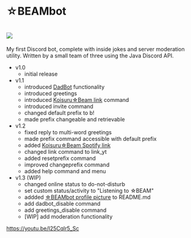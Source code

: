# ☆BEAMbot
# ![](https://cdn.discordapp.com/attachments/443775272320499722/750354400161300572/BEAM.jpg)

My first Discord bot, complete with inside jokes and server moderation utility.
Written by a small team of three using the Java Discord API. 

- v1.0 
  - initial release
- v1.1
  - introduced [DadBot](https://top.gg/bot/247852652019318795) functionality
  - introduced greetings
  - introduced [Koisuru☆Beam link](https://youtu.be/I25Cqlr5_Sc) command
  - introduced invite command
  - changed default prefix to b!
  - made prefix changeable and retrievable
- v1.2
  - fixed reply to multi-word greetings
  - made prefix command accessible with default prefix
  - added [Koisuru☆Beam Spotify link](https://open.spotify.com/track/43fdUr1bBMtG2vL7PRwjug?si=usam7ji2Shm00du7a79ztw)
  - changed link command to link_yt
  - added resetprefix command
  - improved changeprefix command
  - added help command and menu
- v1.3 (WIP)
  - changed online status to do-not-disturb
  - set custom status/activity to "Listening to ☆BEAM"
  - addded [☆BEAMbot profile picture](https://cdn.discordapp.com/attachments/443775272320499722/750354400161300572/BEAM.jpg) to README.md
  - add dadbot_disable command
  - add greetings_disable command
  - [WIP] add moderation functionality
  
https://youtu.be/I25Cqlr5_Sc
